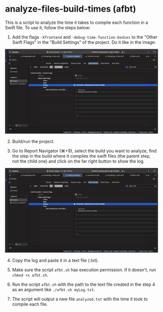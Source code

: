 # analyze-files-build-times (afbt)

This is a script to analyze the time it takes to compile each function in a Swift file.
To use it, follow the steps below:

1. Add the flags `-Xfrontend` and `-debug-time-function-bodies` to the "Other Swift Flags" in the "Build Settings" of the project. Do it like in the image:

![](other-swift-flags.png)

2. Build/run the project.

3. Go to Report Navigator (⌘+9), select the build you want to analyze, find the step in the build where it compiles the swift files (the parent step, not the child one) and click on the far right button to show the log.

![](other-swift-flags.png)

4. Copy the log and paste it in a text file (.txt).

5. Make sure the script `afbt.sh` has execution permission. If it doesn't, run `chmod +x afbt.sh`.

6. Run the script `afbt.sh` with the path to the text file created in the step 4 as an argument like `./afbt.sh myLog.txt`.

7. The script will output a new file `analyzed.txt` with the time it took to compile each file.
